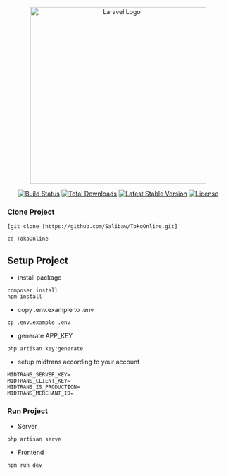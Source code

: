 <p align="center"><a href="https://laravel.com" target="_blank"><img src="https://raw.githubusercontent.com/laravel/art/master/logo-lockup/5%20SVG/2%20CMYK/1%20Full%20Color/laravel-logolockup-cmyk-red.svg" width="400" alt="Laravel Logo"></a></p>

<p align="center">
<a href="https://github.com/laravel/framework/actions"><img src="https://github.com/laravel/framework/workflows/tests/badge.svg" alt="Build Status"></a>
<a href="https://packagist.org/packages/laravel/framework"><img src="https://img.shields.io/packagist/dt/laravel/framework" alt="Total Downloads"></a>
<a href="https://packagist.org/packages/laravel/framework"><img src="https://img.shields.io/packagist/v/laravel/framework" alt="Latest Stable Version"></a>
<a href="https://packagist.org/packages/laravel/framework"><img src="https://img.shields.io/packagist/l/laravel/framework" alt="License"></a>
</p>

### Clone Project
```
[git clone [https://github.com/Salibaw/TokoOnline.git]
```
```
cd TokoOnline
```
## Setup Project
- install package 
```
composer install
npm install
```
- copy .env.example to .env
```
cp .env.example .env
```
- generate APP_KEY
```
php artisan key:generate
```
- setup midtrans according to your account 
```
MIDTRANS_SERVER_KEY=
MIDTRANS_CLIENT_KEY=
MIDTRANS_IS_PRODUCTION=
MIDTRANS_MERCHANT_ID=
```

### Run Project
- Server
```
php artisan serve
```
- Frontend
```
npm run dev
```
